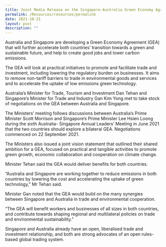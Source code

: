 ```yaml
---
title: Joint Media Release on the Singapore-Australia Green Economy Agreement
permalink: /Resources/resources/permalink
date: 2021-10-21
layout: post
description: ""
---
```

Australia and Singapore are developing a Green Economy Agreement (GEA) that will further accelerate both countries’ transition towards a green and sustainable future, and help to create good jobs and lower carbon emissions.

The GEA will look at practical initiatives to promote and facilitate trade and investment, including lowering the regulatory burden on businesses. It aims to remove non-tariff barriers to trade in environmental goods and services and to accelerate the uptake of low emissions green technology.

Australia’s Minister for Trade, Tourism and Investment Dan Tehan and Singapore’s Minister for Trade and Industry Gan Kim Yong met to take stock of negotiations on the GEA between Australia and Singapore.

The Ministers’ meeting follows discussions between Australia’s Prime Minister Scott Morrison and Singapore’s Prime Minister Lee Hsien Loong during the sixth Australia- Singapore Annual Leaders’ Meeting in June 2021 that the two countries should explore a bilateral GEA. Negotiations commenced on 22 September 2021.

The Ministers also issued a joint vision statement that outlined their shared ambition for a GEA, focused on practical and tangible activities to promote green growth, economic collaboration and cooperation on climate change.

Minister Tehan said the GEA would deliver benefits for both countries.

“Australia and Singapore are working together to reduce emissions in both countries by lowering the cost and accelerating the uptake of green technology,” Mr Tehan said.

Minister Gan noted that the GEA would build on the many synergies between Singapore and Australia in trade and environmental cooperation.

“The GEA will benefit workers and businesses of all sizes in both countries, and contribute towards shaping regional and multilateral policies on trade and environmental sustainability.”

Singapore and Australia already have an open, liberalised trade and investment relationship, and both are strong advocates of an open rules-based global trading system.
